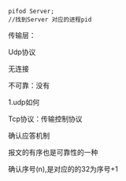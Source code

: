 ```shell
pifod Server;
//找到Server 对应的进程pid
```



传输层：



Udp协议

无连接

不可靠：没有

1.udp如何



Tcp协议：传输控制协议

确认应答机制

报文的有序也是可靠性的一种

确认序号(n),是对应的的32为序号+1
